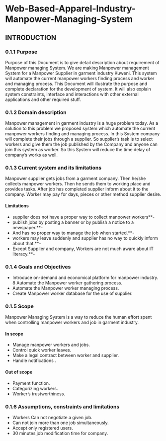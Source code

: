 # Web-Based-Apparel-Industry-Manpower-Managing-System



## INTRODUCTION
### 0.1.1 Purpose
Purpose of this Document is to give detail description about  requirement of Manpower managing System. We are making Manpower management System for a Manpower Supplier in garment industry Kuweni. This system will automate the current manpower workers finding process and worker and managing process. This Document will illustrate the purpose and complete declaration for the development of system. It will also explain system constraints, interface and interactions with other external applications and other required stuff.

### 0.1.2 Domain description
Manpower management in garment industry is a huge problem today. As a solution to this problem we proposed system which automate the current manpower workers finding and managing process. In this System company will complete their jobs through a supplier. So supplier’s task is to select workers and give them the job published by the Company and anyone can join this system as worker. So this System will reduce the time delay of company’s works as well.

### 0.1.3 Current system and its limitations
Manpower supplier gets jobs from a garment company. Then he/she collects manpower workers. Then he sends them to working place and provides tasks. After job has completed supplier inform about it to the company. Worker may pay for days, pieces or other method supplier desire.

#### Limitations
* supplier does not have a proper way to collect manpower workers**-
* publish jobs by posting a banner or by publish a notice to a newspaper.**-
* And has no proper way to manage the job when started.**-
* workers may leave suddenly and supplier has no way to quickly inform about that.**-
* Except Supplier and company, Workers are not much aware about IT literacy.**-

### 0.1.4 Goals and Objectives
* Introduce on-demand and economical platform for manpower industry. 
8 Automate the Manpower worker gathering process.
* Automate the Manpower worker managing process.
* Create Manpower worker database for the use of supplier.


### 0.1.5 Scope
Manpower Managing System is a way to reduce the human effort spent when controlling manpower workers and job in garment industry.
#### In scope
* Manage manpower workers and jobs.
* Control quick worker leaves.
* Make a legal contract between worker and supplier.
* Handle notifications .
#### Out of scope
* Payment function.
* Categorizing workers.
* Worker’s trustworthiness.

### 0.1.6 Assumptions, constraints and limitations 
* Workers Can not negotiate a given job.
* Can not join more than one job simultaneously.
* Accept only registered users.
* 30 minutes job modification time for company.
